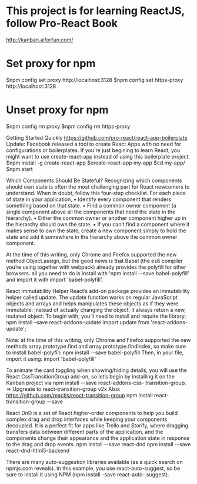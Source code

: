 # This project is for learning ReactJS, follow Pro-React Book
http://kanban.aiforfun.com/

# Set proxy for npm
$npm config set proxy http://localhost:3128
$npm config set https-proxy http://localhost:3128

# Unset proxy for npm
$npm config rm proxy
$npm config rm https-proxy

Getting Started Quickly
https://github.com/pro-react/react-app-boilerplate
Update: Facebook released a tool to create React Apps with no need for configurations or boilerplates. If you're just begining to learn React, you might want to use create-react-app instead of using this boilerplate project.
$npm install -g create-react-app
$create-react-app my-app
$cd my-app/
$npm start

Which Components Should Be Stateful?
Recognizing which components should own state is often the most challenging part for React newcomers to understand. When in doubt, follow this four-step checklist. For each piece of state in your application,
• Identify every component that renders something based on that state.
• Find a common owner component (a single component above all the components
that need the state in the hierarchy).
• Either the common owner or another component higher up in the hierarchy should own the state.
• If you can’t find a component where it makes sense to own the state, create a new component simply to hold the state and add it somewhere in the hierarchy above the common owner component.

At the time of this writing, only Chrome and Firefox supported the new method Object.assign, but the good news is that Babel (the es6 compiler you’re using together with webpack) already provides the polyfill for other browsers. all you need to do is install with 'npm install --save babel-polyfill' and import it with import 'babel-polyfill'.

React Immutability Helper
React’s add-on package provides an immutability helper called update. The update function works on regular JavaScript objects and arrays and helps manipulates these objects as if they were immutable: instead of actually changing the object, it always return a new, mutated object.
To begin with, you’ll need to install and require the library:
npm install –save react-addons-update
import update from 'react-addons-update';

Note: at the time of this writing, only Chrome and Firefox supported the new methods array.prototype.find and array.prototype.findIndex, so make sure to install babel-polyfill:
npm install --save babel-polyfill
Then, in your file, import it using:
import 'babel-polyfill'

To animate the card toggling when showing/hiding details, you will use the React CssTransitionGroup add-on, so let’s begin by installing it on the Kanban project via
npm install --save react-addons-css- transition-group.
=> Upgreate to react-transition-group v2x
Also: https://github.com/reactjs/react-transition-group
npm install react-transition-group --save

React DnD is a set of React higher-order components to help you build complex drag and drop interfaces while keeping your components decoupled. It is a perfect fit for apps like Trello and Storify, where dragging transfers data between different parts of the application, and the components change their appearance and the application state in response to the drag and drop events.
npm install --save react-dnd
npm install --save react-dnd-html5-backend

There are many auto-suggestion libraries available (as a quick search on npmjs.com reveals). In this example, you use react-auto-suggest, so be sure to install it using NPM (npm install –save react-auto- suggest).
